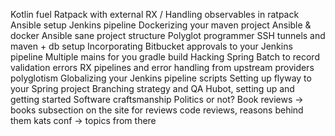 Kotlin fuel
Ratpack with external RX / Handling observables in ratpack
Ansible setup
Jenkins pipeline
Dockerizing your maven project
Ansible & docker
Ansible sane project structure
Polyglot programmer
SSH tunnels and maven + db setup
Incorporating Bitbucket approvals to your Jenkins pipeline
Multiple mains for you gradle build
Hacking Spring Batch to record validation errors
RX pipelines and error handling from upstream providers
polyglotism
Globalizing your Jenkins pipeline scripts
Setting up flyway to your Spring project
Branching strategy and QA
Hubot, setting up and getting started
Software craftsmanship 
Politics or not?
Book reviews -> books subsection on the site for reviews
code reviews, reasons behind them
kats conf -> topics from there

